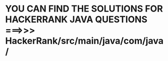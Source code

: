 # YOU CAN FIND THE SOLUTIONS FOR HACKERRANK JAVA QUESTIONS ===>>> HackerRank/src/main/java/com/java/
